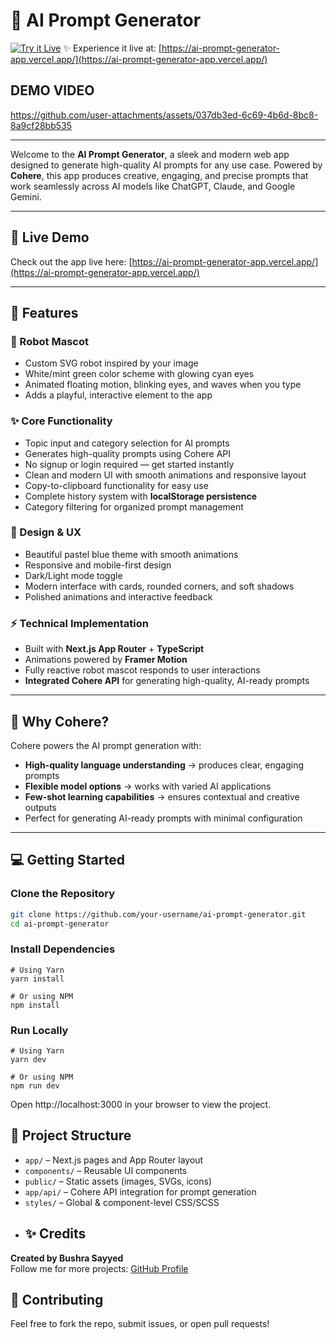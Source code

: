 # 🤖 AI Prompt Generator

[![Try it Live](https://img.shields.io/badge/Try%20It-Now-blue?style=for-the-badge)](https://ai-prompt-generator-app.vercel.app/)
✨ Experience it live at: [https://ai-prompt-generator-app.vercel.app/](https://ai-prompt-generator-app.vercel.app/)


## DEMO VIDEO

https://github.com/user-attachments/assets/037db3ed-6c69-4b6d-8bc8-8a9cf28bb535


---

Welcome to the **AI Prompt Generator**, a sleek and modern web app designed to generate high-quality AI prompts for any use case. Powered by **Cohere**, this app produces creative, engaging, and precise prompts that work seamlessly across AI models like ChatGPT, Claude, and Google Gemini.

---

## 🚀 Live Demo
Check out the app live here: [https://ai-prompt-generator-app.vercel.app/](https://ai-prompt-generator-app.vercel.app/)

---

## 🦾 Features

### 🤖 Robot Mascot
- Custom SVG robot inspired by your image  
- White/mint green color scheme with glowing cyan eyes  
- Animated floating motion, blinking eyes, and waves when you type  
- Adds a playful, interactive element to the app

### ✨ Core Functionality
- Topic input and category selection for AI prompts  
- Generates high-quality prompts using Cohere API
- No signup or login required — get started instantly
- Clean and modern UI with smooth animations and responsive layout
- Copy-to-clipboard functionality for easy use  
- Complete history system with **localStorage persistence**  
- Category filtering for organized prompt management  

### 🎨 Design & UX
- Beautiful pastel blue theme with smooth animations  
- Responsive and mobile-first design  
- Dark/Light mode toggle  
- Modern interface with cards, rounded corners, and soft shadows  
- Polished animations and interactive feedback

### ⚡ Technical Implementation
- Built with **Next.js App Router** + **TypeScript**  
- Animations powered by **Framer Motion**  
- Fully reactive robot mascot responds to user interactions  
- **Integrated Cohere API** for generating high-quality, AI-ready prompts  

---

## 🧩 Why Cohere?
Cohere powers the AI prompt generation with:  
- **High-quality language understanding** → produces clear, engaging prompts  
- **Flexible model options** → works with varied AI applications  
- **Few-shot learning capabilities** → ensures contextual and creative outputs  
- Perfect for generating AI-ready prompts with minimal configuration  

---

## 💻 Getting Started

### Clone the Repository
```bash
git clone https://github.com/your-username/ai-prompt-generator.git
cd ai-prompt-generator
```
### Install Dependencies
```
# Using Yarn
yarn install

# Or using NPM
npm install
```
### Run Locally
```
# Using Yarn
yarn dev

# Or using NPM
npm run dev
```

Open http://localhost:3000
 in your browser to view the project.

## 📂 Project Structure
- `app/` – Next.js pages and App Router layout  
- `components/` – Reusable UI components  
- `public/` – Static assets (images, SVGs, icons)  
- `app/api/` – Cohere API integration for prompt generation  
- `styles/` – Global & component-level CSS/SCSS
- 
  ## ✨ Credits
**Created by Bushra Sayyed**  
Follow me for more projects: [GitHub Profile](https://github.com/bushrasayyed)

## 🤝 Contributing
Feel free to fork the repo, submit issues, or open pull requests!
